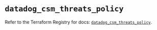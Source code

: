 # `datadog_csm_threats_policy`

Refer to the Terraform Registry for docs: [`datadog_csm_threats_policy`](https://registry.terraform.io/providers/datadog/datadog/3.77.0/docs/resources/csm_threats_policy).
